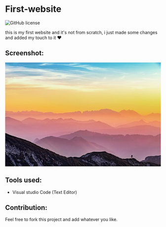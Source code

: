 # First-website

![GitHub license](https://img.shields.io/github/license/Doha-Helmaoui/Hexagon.svg)

this is my first website and it's not from scratch, i just made some changes and added my touch to it :heart:

## Screenshot:

<img src="static\images\portfolio-2-600x400.jpg" /> 

## Tools used:
* Visual studio Code (Text Editor)

## Contribution:
Feel free to fork this project and add whatever you like. 
